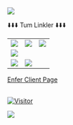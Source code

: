 
## 
 ![](https://img.shields.io/badge/Cyber%20Security-Consultant%20%2F%20Trainer%20%2F%20Engineer%20%2F%20Architect%20%2F%20Developer-blue)


<table class="center">
<tr> 
          ⬇️⬇️⬇️ Tum Linkler ⬇️⬇️⬇️
 </tr>
<tr>
  <td><a href="https://github.com/Nerfinitium">
<img src="https://img.shields.io/badge/YouTube-FF0000?style=for-the-badge&logo=youtube&logoColor=white">
</a> 
<td><a href="https://github.com/Nerfinitium">
<img src="https://img.shields.io/badge/Twitch-9146FF?style=for-the-badge&logo=twitch&logoColor=white">
</a>
<td><a href="https://github.com/Nerfinitium">
<img src="https://img.shields.io/badge/Discord-7289DA?style=for-the-badge&logo=discord&logoColor=white">
  </a> </tr>
  <tr>
<td><a href="https://github.com/Nerfinitium">
<img src="https://img.shields.io/badge/GitHub-100000?style=for-the-badge&logo=github&logoColor=white">
  </a> </tr>
  <tr>
<td><a href="https://github.com/Nerfinitium/">
<img src="https://img.shields.io/badge/LinkedIn-0077B5?style=for-the-badge&logo=linkedin&logoColor=white">
</a> 
<td><a href="https://github.com/Nerfinitium">
<img src="https://img.shields.io/badge/Gmail-D14836?style=for-the-badge&logo=gmail&logoColor=white">
</a>
</table>
<a href="https://enferclient.net"> Enfer Client Page </a>
<br></br>


[![Visitor](https://visitor-badge.laobi.icu/badge?page_id=Nerfinitium.Nerfinitium)](#)


<img align="left" src="https://github-readme-stats.vercel.app/api?username=Nerfinitium&theme=blue-green">

